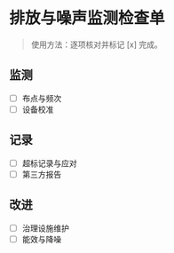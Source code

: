 # 排放与噪声监测检查单

> 使用方法：逐项核对并标记 [x] 完成。

## 监测

- [ ] 布点与频次
- [ ] 设备校准

## 记录

- [ ] 超标记录与应对
- [ ] 第三方报告

## 改进

- [ ] 治理设施维护
- [ ] 能效与降噪
